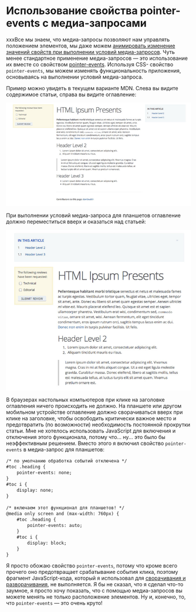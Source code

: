 # Использование свойства pointer-events с медиа-запросами

xxxВсе мы знаем, что медиа-запросы позволяют нам управлять положением элементов,
мы даже можем [анимировать изменение значений свойств при выполнении условий
медиа-запросов][1]. Чуть менее стандартное применение медиа-запросов — это
использование их вместе со свойством [pointer-events][5]. Используя CSS-
свойство `pointer-events`, мы можем изменять функциональность приложения,
основываясь на выполнении условий медиа-запроса.

Пример можно увидеть в текущем варианте MDN. Слева вы видите содержимое
статьи, справа вы видите оглавление:

![Новая версия дизайна MDN для браузеров настольных компьютеров][2]

При выполнении условий медиа-запроса для планшетов оглавление должно
переместиться вверх и оказаться над статьей:

![Новая версия дизайна MDN для планшетов][3]

В браузерах настольных компьютеров при клике на заголовке оглавления ничего
происходить не должно. На планшете или другом мобильном устройстве оглавление
должно сворачиваться вверх при клике на заголовке, чтобы освободить критически
важное место и предотвратить (по возможности) необходимость постоянной
прокрутки статьи. Мне не хотелось использовать JavaScript для включения и
отключения этого функционала, потому что... ну... это было бы неэффективным
решением. Вместо этого я включил свойство `pointer-events` в медиа-запрос для
планшетов:

    /* по умолчанию обработка событий отключена */
    #toc .heading {
    	pointer-events: none;
    }
    #toc i {
    	display: none;
    }

    /* включаем этот функционал для планшетов! */
    @media only screen and (max-width: 760px) {
    	#toc .heading {
    		pointer-events: auto;
    	}
    	#toc i {
    		display: block;
    	}
    }

Я просто обожаю свойство `pointer-events`, потому что кроме всего прочего оно
предотвращает срабатывание события клика, поэтому фрагмент JavaScript-кода,
который я использовал для [сворачивания и разворачивания][4], не выполняется. Я
бы не сказал, что я сделал что-то заумное, я просто хочу показать, что с
помощью медиа-запросов вы можете менять не только расположение элементов. Ну
и, конечно, то, что `pointer-events` — это очень круто!

[1]: http://davidwalsh.name/animate-media-queries
[2]: img/mdn-redesign-desktop.jpg "Новая версия дизайна MDN для браузеров настольных компьютеров"
[3]: img/mdn-redesign-tablet.jpg "Новая версия дизайна MDN для планшетов"
[4]: http://davidwalsh.name/css-slide
[5]: http://davidwalsh.name/pointer-events
